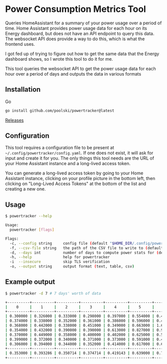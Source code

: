 # Power Consumption Metrics Tool

Queries HomeAssistant for a summary of your power usage over a period of time.
Home Assistant provides power usage data for each hour on its Energy dashboard, but does not have an API endpoint to query this data.
The websocket API does provide a way to do this, which is what the frontend uses.

I got fed up of trying to figure out how to get the same data that the Energy dashboard shows, so I wrote this tool to do it for me.

This tool queries the websocket API to get the power usage data for each hour over a period of days and outputs the data in various formats


## Installation

Go

```bash
go install github.com/poolski/powertracker@latest
```

[Releases](https://github.com/poolski/powertracker/releases)

## Configuration

This tool requires a configuration file to be present at `~/.config/powertracker/config.yaml`. If one does not exist, it will ask for input and create it for you.
The only things this tool needs are the URL of your Home Assistant instance and a long-lived access token.

You can generate a long-lived access token by going to your Home Assistant instance, clicking on your profile picture in the bottom left, then clicking on "Long-Lived Access Tokens" at the bottom of the list and creating a new one.

## Usage

```bash
$ powertracker --help

Usage:
  powertracker [flags]

Flags:
  -c, --config string     config file (default "$HOME_DIR/.config/powertracker/config.yaml")
  -f, --csv-file string   the path of the CSV file to write to (default "results.csv")
  -d, --days int          number of days to compute power stats for (default 30)
  -h, --help              help for powertracker
  -i  --insecure          skip TLS verification
  -o, --output string     output format (text, table, csv)

```

## Example output

```bash
$ powertracker -d 7 # 7 days' worth of data

+----------+----------+----------+----------+----------+----------+----------+----------+----------+----------+----------+----------+----------+----------+----------+----------+----------+----------+----------+----------+----------+----------+----------+----------+
|    0     |    1     |    2     |    3     |    4     |    5     |    6     |    7     |    8     |    9     |    10    |    11    |    12    |    13    |    14    |    15    |    16    |    17    |    18    |    19    |    20    |    21    |    22    |    23    |
+----------+----------+----------+----------+----------+----------+----------+----------+----------+----------+----------+----------+----------+----------+----------+----------+----------+----------+----------+----------+----------+----------+----------+----------+
| 0.300000 | 0.326000 | 0.333000 | 0.298000 | 0.397000 | 0.554000 | 0.408000 | 0.519000 | 0.552000 | 0.761000 | 0.591000 | 0.564000 | 0.880000 | 0.584000 | 0.636000 | 0.540000 | 1.204000 | 1.272000 | 1.011000 | 0.991000 | 0.386000 | 0.420000 | 0.277000 | 0.376000 |
| 0.374000 | 0.338000 | 0.352000 | 0.361000 | 0.386000 | 0.596000 | 0.499000 | 0.662000 | 0.837000 | 0.643000 | 0.819000 | 0.865000 | 0.680000 | 0.612000 | 0.570000 | 0.793000 | 1.350000 | 1.141000 | 1.179000 | 1.048000 | 0.621000 | 0.422000 | 0.277000 | 0.361000 |
| 0.368000 | 0.442000 | 0.338000 | 0.451000 | 0.349000 | 0.663000 | 1.645000 | 0.655000 | 0.672000 | 0.793000 | 0.577000 | 0.790000 | 0.820000 | 0.529000 | 0.682000 | 0.485000 | 1.827000 | 0.929000 | 0.779000 | 0.973000 | 0.606000 | 0.928000 | 0.338000 | 0.374000 |
| 0.354000 | 0.432000 | 0.390000 | 0.390000 | 0.613000 | 0.827000 | 0.973000 | 0.824000 | 0.438000 | 0.762000 | 0.936000 | 0.830000 | 0.943000 | 0.873000 | 0.749000 | 1.452000 | 1.215000 | 0.729000 | 0.813000 | 0.683000 | 0.529000 | 0.389000 | 0.419000 | 0.404000 |
| 0.370000 | 0.449000 | 0.358000 | 0.400000 | 0.402000 | 0.625000 | 0.567000 | 1.175000 | 1.106000 | 0.448000 | 0.391000 | 0.723000 | 0.604000 | 0.754000 | 0.713000 | 0.830000 | 1.267000 | 1.237000 | 0.865000 | 0.790000 | 0.652000 | 0.649000 | 0.420000 | 0.489000 |
| 0.399000 | 0.372000 | 0.340000 | 0.371000 | 0.373000 | 0.591000 | 0.409000 | 0.744000 | 0.475000 | 0.649000 | 0.433000 | 0.536000 | 0.494000 | 0.561000 | 0.568000 | 0.583000 | 0.519000 | 0.543000 | 0.577000 | 0.483000 | 0.459000 | 0.440000 | 0.432000 | 0.432000 |
| 0.306000 | 0.394000 | 0.344000 | 0.352000 | 0.414000 | 0.617000 | 0.611000 | 0.861000 | 0.897000 | 0.971000 | 0.734000 | 0.552000 | 0.781000 | 0.465000 | 0.553000 | 0.621000 | 0.853000 | 0.776000 | 0.948000 | 0.507000 | 0.864000 | 0.348000 | 0.435000 | 0.331000 |
+----------+----------+----------+----------+----------+----------+----------+----------+----------+----------+----------+----------+----------+----------+----------+----------+----------+----------+----------+----------+----------+----------+----------+----------+
| 0.353000 | 0.393286 | 0.350714 | 0.374714 | 0.419143 | 0.639000 | 0.730286 | 0.777143 | 0.711000 | 0.718143 | 0.640143 | 0.694286 | 0.743143 | 0.625429 | 0.638714 | 0.757714 | 1.176429 | 0.946714 | 0.881714 | 0.782143 | 0.588143 | 0.513714 | 0.371143 | 0.395286 |
+----------+----------+----------+----------+----------+----------+----------+----------+----------+----------+----------+----------+----------+----------+----------+----------+----------+----------+----------+----------+----------+----------+----------+----------+
```
